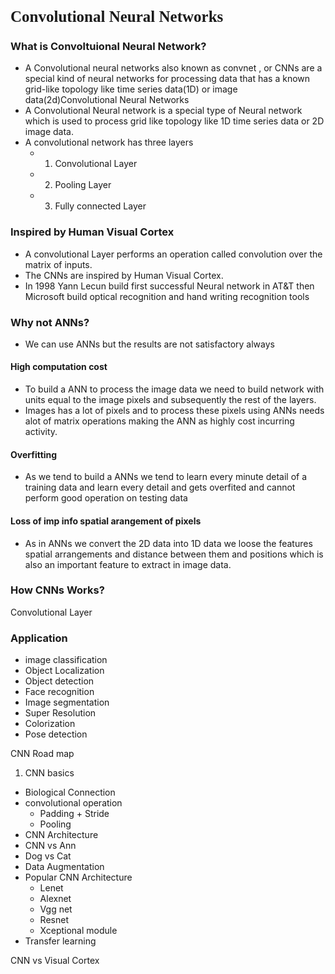 <h1 style="font-family:Consolas; font-size: 25px;"> Convolutional Neural Networks</h1>

### What is Convoltuional Neural Network?
- A Convolutional neural networks also known as convnet , or CNNs are a special kind of neural networks for processing data that has a known grid-like topology like time series data(1D) or image data(2d)Convolutional Neural Networks 
- A Convolutional Neural network is a special type of Neural network which is used to process grid like topology like 1D time series data or 2D image data. 
- A convolutional network has three layers 
    - 1. Convolutional Layer 
    - 2. Pooling Layer
    - 3. Fully connected Layer 
### Inspired by Human Visual Cortex
- A convolutional Layer performs an operation called convolution over the matrix of inputs. 
- The CNNs are inspired by Human Visual Cortex. 
- In 1998 Yann Lecun build first successful Neural network in AT&T then Microsoft build optical recognition and hand writing recognition tools 
### Why not ANNs? 
- We can use ANNs but the results are not satisfactory always 
#### High computation cost 
- To build a ANN to process the image data we need to build network with units equal to the image pixels and subsequently the rest of the layers. 
- Images has a lot of pixels and to process these pixels using ANNs needs alot of matrix operations making the ANN as highly cost incurring activity. 
#### Overfitting
- As we tend to build a ANNs we tend to learn every minute detail of a training data and learn every detail and gets overfited and cannot perform good operation on testing data 
#### Loss of imp info spatial arangement of pixels 
- As in ANNs we convert the 2D data into 1D data we loose the features spatial arrangements and distance between them and positions which is also an important feature to extract in image data. 

### How CNNs Works? 
Convolutional Layer 


### Application 
- image classification 
- Object Localization 
- Object detection 
- Face recognition 
- Image segmentation 
- Super Resolution 
- Colorization 
- Pose detection 

CNN Road map 
1. CNN basics 
- Biological Connection 
- convolutional operation 
     - Padding + Stride
     - Pooling 
- CNN Architecture 
- CNN vs Ann 
- Dog vs Cat 
- Data Augmentation 
- Popular CNN Architecture 
   - Lenet  
   - Alexnet 
   - Vgg net 
   - Resnet 
   - Xceptional module 
- Transfer learning 

CNN vs Visual Cortex
